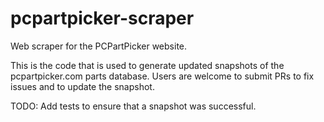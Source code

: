 # pcpartpicker-scraper
Web scraper for the PCPartPicker website.

This is the code that is used to generate updated snapshots of the pcpartpicker.com parts database. Users are welcome to submit PRs to fix issues and to update the snapshot.

TODO: Add tests to ensure that a snapshot was successful.
